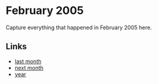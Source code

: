 # February 2005

Capture everything that happened in February 2005 here.

## Links
- [last month](calendar/months/2005-01.md)
- [next month](calendar/months/2005-03.md)
- [year](calendar/years/2005.md)